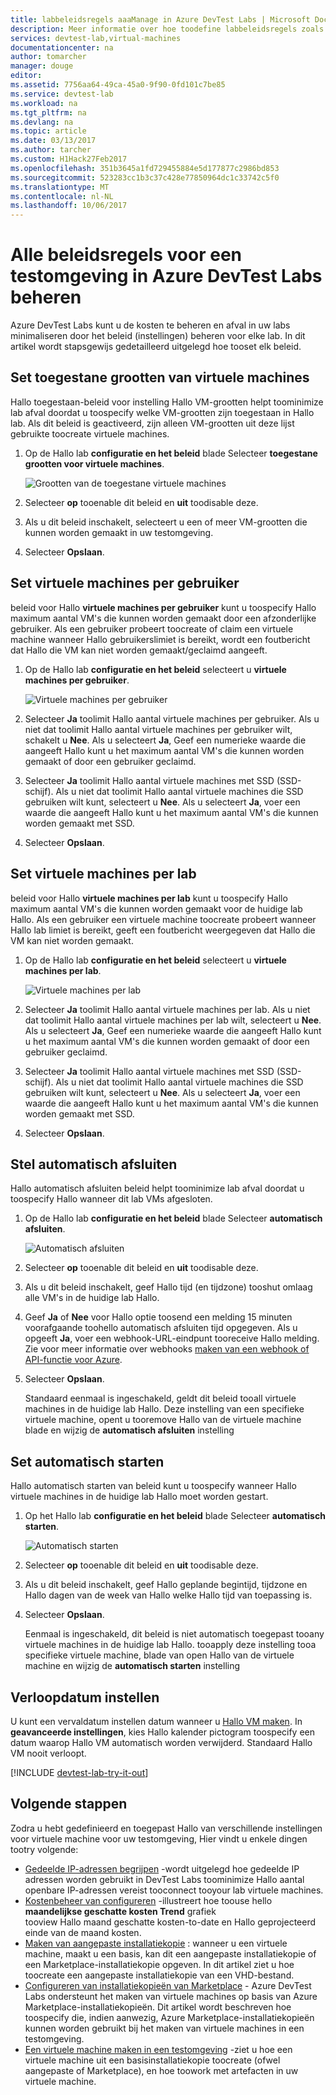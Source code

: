 ```yaml
---
title: labbeleidsregels aaaManage in Azure DevTest Labs | Microsoft Docs
description: Meer informatie over hoe toodefine labbeleidsregels zoals VM-groottes, maximum aantal virtuele machines per gebruiker, en automatisering afsluiten.
services: devtest-lab,virtual-machines
documentationcenter: na
author: tomarcher
manager: douge
editor: 
ms.assetid: 7756aa64-49ca-45a0-9f90-0fd101c7be85
ms.service: devtest-lab
ms.workload: na
ms.tgt_pltfrm: na
ms.devlang: na
ms.topic: article
ms.date: 03/13/2017
ms.author: tarcher
ms.custom: H1Hack27Feb2017
ms.openlocfilehash: 351b3645a1fd729455884e5d177877c2986bd853
ms.sourcegitcommit: 523283cc1b3c37c428e77850964dc1c33742c5f0
ms.translationtype: MT
ms.contentlocale: nl-NL
ms.lasthandoff: 10/06/2017
---
```

# <a name="manage-all-policies-for-a-lab-in-azure-devtest-labs"></a>Alle beleidsregels voor een testomgeving in Azure DevTest Labs beheren

Azure DevTest Labs kunt u de kosten te beheren en afval in uw labs minimaliseren door het beleid (instellingen) beheren voor elke lab. In dit artikel wordt stapsgewijs gedetailleerd uitgelegd hoe tooset elk beleid.  

## <a name="set-allowed-virtual-machine-sizes"></a>Set toegestane grootten van virtuele machines
Hallo toegestaan-beleid voor instelling Hallo VM-grootten helpt toominimize lab afval doordat u toospecify welke VM-grootten zijn toegestaan in Hallo lab. Als dit beleid is geactiveerd, zijn alleen VM-grootten uit deze lijst gebruikte toocreate virtuele machines.

1. Op de Hallo lab **configuratie en het beleid** blade Selecteer **toegestane grootten voor virtuele machines**.
   
    ![Grootten van de toegestane virtuele machines](./media/devtest-lab-set-lab-policy/allowed-vm-sizes.png)

1. Selecteer **op** tooenable dit beleid en **uit** toodisable deze.

1. Als u dit beleid inschakelt, selecteert u een of meer VM-grootten die kunnen worden gemaakt in uw testomgeving.

1. Selecteer **Opslaan**.

## <a name="set-virtual-machines-per-user"></a>Set virtuele machines per gebruiker
beleid voor Hallo **virtuele machines per gebruiker** kunt u toospecify Hallo maximum aantal VM's die kunnen worden gemaakt door een afzonderlijke gebruiker. Als een gebruiker probeert toocreate of claim een virtuele machine wanneer Hallo gebruikerslimiet is bereikt, wordt een foutbericht dat Hallo die VM kan niet worden gemaakt/geclaimd aangeeft. 

1. Op de Hallo lab **configuratie en het beleid** selecteert u **virtuele machines per gebruiker**.
   
    ![Virtuele machines per gebruiker](./media/devtest-lab-set-lab-policy/max-vms-per-user.png)

1. Selecteer **Ja** toolimit Hallo aantal virtuele machines per gebruiker. Als u niet dat toolimit Hallo aantal virtuele machines per gebruiker wilt, schakelt u **Nee**. Als u selecteert **Ja**, Geef een numerieke waarde die aangeeft Hallo kunt u het maximum aantal VM's die kunnen worden gemaakt of door een gebruiker geclaimd. 

1. Selecteer **Ja** toolimit Hallo aantal virtuele machines met SSD (SSD-schijf). Als u niet dat toolimit Hallo aantal virtuele machines die SSD gebruiken wilt kunt, selecteert u **Nee**. Als u selecteert **Ja**, voer een waarde die aangeeft Hallo kunt u het maximum aantal VM's die kunnen worden gemaakt met SSD. 

1. Selecteer **Opslaan**.

## <a name="set-virtual-machines-per-lab"></a>Set virtuele machines per lab
beleid voor Hallo **virtuele machines per lab** kunt u toospecify Hallo maximum aantal VM's die kunnen worden gemaakt voor de huidige lab Hallo. Als een gebruiker een virtuele machine toocreate probeert wanneer Hallo lab limiet is bereikt, geeft een foutbericht weergegeven dat Hallo die VM kan niet worden gemaakt. 

1. Op de Hallo lab **configuratie en het beleid** selecteert u **virtuele machines per lab**.
   
    ![Virtuele machines per lab](./media/devtest-lab-set-lab-policy/max-vms-per-lab.png)

1. Selecteer **Ja** toolimit Hallo aantal virtuele machines per lab. Als u niet dat toolimit Hallo aantal virtuele machines per lab wilt, selecteert u **Nee**. Als u selecteert **Ja**, Geef een numerieke waarde die aangeeft Hallo kunt u het maximum aantal VM's die kunnen worden gemaakt of door een gebruiker geclaimd. 

1. Selecteer **Ja** toolimit Hallo aantal virtuele machines met SSD (SSD-schijf). Als u niet dat toolimit Hallo aantal virtuele machines die SSD gebruiken wilt kunt, selecteert u **Nee**. Als u selecteert **Ja**, voer een waarde die aangeeft Hallo kunt u het maximum aantal VM's die kunnen worden gemaakt met SSD. 

1. Selecteer **Opslaan**.

## <a name="set-auto-shutdown"></a>Stel automatisch afsluiten
Hallo automatisch afsluiten beleid helpt toominimize lab afval doordat u toospecify Hallo wanneer dit lab VMs afgesloten.

1. Op de Hallo lab **configuratie en het beleid** blade Selecteer **automatisch afsluiten**.
   
    ![Automatisch afsluiten](./media/devtest-lab-set-lab-policy/auto-shutdown.png)

1. Selecteer **op** tooenable dit beleid en **uit** toodisable deze.

1. Als u dit beleid inschakelt, geef Hallo tijd (en tijdzone) tooshut omlaag alle VM's in de huidige lab Hallo.

1. Geef **Ja** of **Nee** voor Hallo optie toosend een melding 15 minuten voorafgaande toohello automatisch afsluiten tijd opgegeven. Als u opgeeft **Ja**, voer een webhook-URL-eindpunt tooreceive Hallo melding. Zie voor meer informatie over webhooks [maken van een webhook of API-functie voor Azure](../azure-functions/functions-create-a-web-hook-or-api-function.md). 

1. Selecteer **Opslaan**.

    Standaard eenmaal is ingeschakeld, geldt dit beleid tooall virtuele machines in de huidige lab Hallo. Deze instelling van een specifieke virtuele machine, opent u tooremove Hallo van de virtuele machine blade en wijzig de **automatisch afsluiten** instelling 

## <a name="set-auto-start"></a>Set automatisch starten
Hallo automatisch starten van beleid kunt u toospecify wanneer Hallo virtuele machines in de huidige lab Hallo moet worden gestart.  

1. Op het Hallo lab **configuratie en het beleid** blade Selecteer **automatisch starten**.
   
    ![Automatisch starten](./media/devtest-lab-set-lab-policy/auto-start.png)

2. Selecteer **op** tooenable dit beleid en **uit** toodisable deze.

3. Als u dit beleid inschakelt, geef Hallo geplande begintijd, tijdzone en Hallo dagen van de week van Hallo welke Hallo tijd van toepassing is. 

4. Selecteer **Opslaan**.

    Eenmaal is ingeschakeld, dit beleid is niet automatisch toegepast tooany virtuele machines in de huidige lab Hallo. tooapply deze instelling tooa specifieke virtuele machine, blade van open Hallo van de virtuele machine en wijzig de **automatisch starten** instelling 

## <a name="set-expiration-date"></a>Verloopdatum instellen
U kunt een vervaldatum instellen datum wanneer u [Hallo VM maken](devtest-lab-add-vm.md). In **geavanceerde instellingen**, kies Hallo kalender pictogram toospecify een datum waarop Hallo VM automatisch worden verwijderd.  Standaard Hallo VM nooit verloopt.

[!INCLUDE [devtest-lab-try-it-out](../../includes/devtest-lab-try-it-out.md)]

## <a name="next-steps"></a>Volgende stappen
Zodra u hebt gedefinieerd en toegepast Hallo van verschillende instellingen voor virtuele machine voor uw testomgeving, Hier vindt u enkele dingen tootry volgende:

* [Gedeelde IP-adressen begrijpen](devtest-lab-shared-ip.md) -wordt uitgelegd hoe gedeelde IP adressen worden gebruikt in DevTest Labs toominimize Hallo aantal openbare IP-adressen vereist tooconnect tooyour lab virtuele machines.
* [Kostenbeheer van configureren](devtest-lab-configure-cost-management.md) -illustreert hoe toouse hello **maandelijkse geschatte kosten Trend** grafiek  
  tooview Hallo maand geschatte kosten-to-date en Hallo geprojecteerd einde van de maand kosten.
* [Maken van aangepaste installatiekopie](devtest-lab-create-template.md) : wanneer u een virtuele machine, maakt u een basis, kan dit een aangepaste installatiekopie of een Marketplace-installatiekopie opgeven. In dit artikel ziet u hoe toocreate een aangepaste installatiekopie van een VHD-bestand.
* [Configureren van installatiekopieën van Marketplace](devtest-lab-configure-marketplace-images.md) - Azure DevTest Labs ondersteunt het maken van virtuele machines op basis van Azure Marketplace-installatiekopieën. Dit artikel wordt beschreven hoe toospecify die, indien aanwezig, Azure Marketplace-installatiekopieën kunnen worden gebruikt bij het maken van virtuele machines in een testomgeving.
* [Een virtuele machine maken in een testomgeving](devtest-lab-add-vm-with-artifacts.md) -ziet u hoe een virtuele machine uit een basisinstallatiekopie toocreate (ofwel aangepaste of Marketplace), en hoe toowork met artefacten in uw virtuele machine.

